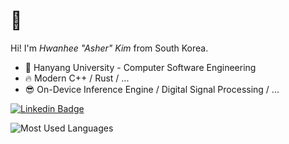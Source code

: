 # 👋

Hi! I'm *Hwanhee "Asher" Kim* from South Korea.

- 🏫 Hanyang University - Computer Software Engineering
- 🔥 Modern C++ / Rust / ...
- 😎 On-Device Inference Engine / Digital Signal Processing / ...

[![Linkedin Badge](https://img.shields.io/badge/-LinkedIn-blue?style=flat-square&logo=Linkedin&logoColor=white&link=https://www.linkedin.com/in/hwanhee-kim-86072b1a1/)](https://www.linkedin.com/in/hwanhee-kim-86072b1a1/)

![Most Used Languages](https://github-readme-stats.vercel.app/api/top-langs/?username=kimhappy&hide_border=true&layout=compact)
